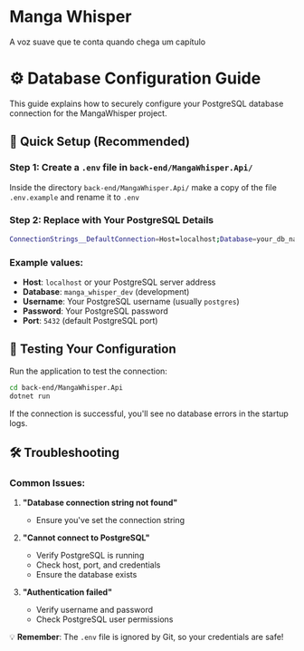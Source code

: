 # Manga Whisper
A voz suave que te conta quando chega um capítulo

# ⚙️ Database Configuration Guide

This guide explains how to securely configure your PostgreSQL database connection for the MangaWhisper project.

## 🚀 Quick Setup (Recommended)

### Step 1: Create a `.env` file in `back-end/MangaWhisper.Api/`

Inside the directory `back-end/MangaWhisper.Api/` make a copy of the file `.env.example` and rename it to `.env`

### Step 2: Replace with Your PostgreSQL Details

```bash
ConnectionStrings__DefaultConnection=Host=localhost;Database=your_db_name;Username=your_username;Password=your_password;Port=5432
```

### Example values:
- **Host**: `localhost` or your PostgreSQL server address
- **Database**: `manga_whisper_dev` (development)
- **Username**: Your PostgreSQL username (usually `postgres`)
- **Password**: Your PostgreSQL password
- **Port**: `5432` (default PostgreSQL port)

## 🧪 Testing Your Configuration

Run the application to test the connection:

```bash
cd back-end/MangaWhisper.Api
dotnet run
```

If the connection is successful, you'll see no database errors in the startup logs.

## 🛠️ Troubleshooting

### Common Issues:

1. **"Database connection string not found"**
   - Ensure you've set the connection string

2. **"Cannot connect to PostgreSQL"**
   - Verify PostgreSQL is running
   - Check host, port, and credentials
   - Ensure the database exists

3. **"Authentication failed"**
   - Verify username and password
   - Check PostgreSQL user permissions

💡 **Remember**: The `.env` file is ignored by Git, so your credentials are safe!
